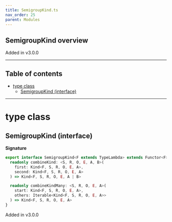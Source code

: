 ```yaml
---
title: SemigroupKind.ts
nav_order: 25
parent: Modules
---
```


## SemigroupKind overview

Added in v3.0.0

---

<h2 class="text-delta">Table of contents</h2>

- [type class](#type-class)
  - [SemigroupKind (interface)](#semigroupkind-interface)

---

# type class

## SemigroupKind (interface)

**Signature**

```ts
export interface SemigroupKind<F extends TypeLambda> extends Functor<F> {
  readonly combineKind: <S, R, O, E, A, B>(
    first: Kind<F, S, R, O, E, A>,
    second: Kind<F, S, R, O, E, A>
  ) => Kind<F, S, R, O, E, A | B>

  readonly combineKindMany: <S, R, O, E, A>(
    start: Kind<F, S, R, O, E, A>,
    others: Iterable<Kind<F, S, R, O, E, A>>
  ) => Kind<F, S, R, O, E, A>
}
```

Added in v3.0.0

